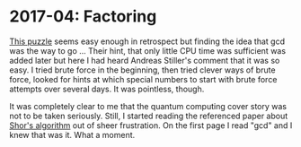 # 2017-04: Factoring

[This puzzle](https://www.research.ibm.com/haifa/ponderthis/challenges/April2017.html) seems easy enough in retrospect but finding the idea that gcd was the way to go ... Their hint, that only little CPU time was sufficient was added later but here I had heard Andreas Stiller's comment that it was so easy. I tried brute force in the beginning, then tried clever ways of brute force, looked for hints at which special numbers to start with brute force attempts over several days. It was pointless, though.

It was completely clear to me that the quantum computing cover story was not to be taken seriously. Still, I started reading the referenced paper about [Shor's algorithm](https://arxiv.org/abs/quant-ph/9508027v2) out of sheer frustration. On the first page I read "gcd" and I knew that was it. What a moment.
